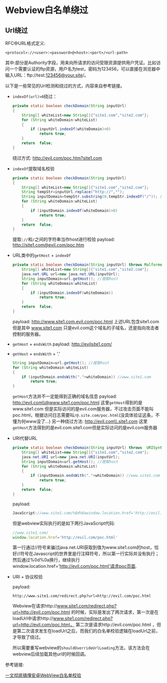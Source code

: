 # Webview白名单绕过


## Url绕过

RFC中URL格式定义:  

```Text
<protocol>://<user>:<password>@<host>:<port>/<url-path>
```

其中<user>:<password>部分是Authority字段，用来向所请求的访问受限资源提供用户凭证。比如访问一个需要认证的ftp资源，用户名为test，密码为123456，可以直接在浏览器中输入URL：ftp://test:123456@your.site/。  

以下是一些常见的Url检测和绕过的方式，内容来自参考链接。

- `indexOf(url)>0`绕过：

  ```java
  private static boolean checkDomain(String inputUrl)
  {
      String[] whiteList=new String[]{"site1.com","site2.com"};
      for (String whiteDomain:whiteList)
      {
          if (inputUrl.indexOf(whiteDomain)>0)
              return true;
      }
      return  false;
  }
  ```

  绕过方式: http://evil.com/poc.htm?site1.com

- `indexOf`提取域名校验

  ```java
  private static boolean checkDomain(String inputUrl)
  {
      String[] whiteList=new String[]{"site1.com","site2.com"};
      String tempStr=inputUrl.replace("http://","");
      String inputDomain=tempStr.substring(0,tempStr.indexOf("/")); //提取host
      for (String whiteDomain:whiteList)
      {
          if (inputDomain.indexOf(whiteDomain)>0)
              return true;
      }
      return  false;
  }
  ```

  提取`://`和`/`之间的字符串当作host进行校验
  payload: http://site1.com@evil.com/poc.htm

- URL类中的`getHost` + `indexOf`

  ```java
  private static boolean checkDomain(String inputUrl) throws MalformedURLException {
      String[] whiteList=new String[]{"site1.com","site2.com"};
      java.net.URL url=new java.net.URL(inputUrl);
      String inputDomain=url.getHost(); //提取host
      for (String whiteDomain:whiteList)
      {
          if (inputDomain.indexOf(whiteDomain))
              return true;
      }
      return  false;
  }
  ```

  payload: http://www.site1.com.evil.com/poc.html
  上述URL包含site1.com但是其中 www.site1.com 只是evil.com这个域名的子域名，还是指向攻击者控制的服务器。

- `getHost` + `endsWith`
  payload: http://evilsite1.com/

- `getHost` + `endsWith` + '.'

  ```java
  String inputDomain=url.getHost(); //提取host
  for (String whiteDomain:whiteList)
  {
      if (inputDomain.endsWith("."+whiteDomain)) //www.site1.com
          return true;
  }
  ```

  `getHost`方法并不一定能得到正确的域名信息
  payload: http://evil.com\\@www.site1.com/poc.html
  这里`getHost`得到的是www.site1.com 但是实际访问的是evil.com服务器，不过攻击页面不能叫poc.html，根据访问日志需要叫`/@.site.com/poc.html`(没具体验证这条，不懂为何www没了...)
  另一种绕过方法: http://evil.com\\.site1.com 这里`getHost`方法得到的是evil.com.site1.com但是实际访问的是evil.com服务器

- URI代替URL

  ```java
  private static boolean checkDomain(String inputUrl) throws  URISyntaxException {
      String[] whiteList=new String[]{"site1.com","site2.com"};
      java.net.URI url=new java.net.URI(inputUrl);
      String inputDomain=url.getHost(); //提取host
      for (String whiteDomain:whiteList)
      {
          if (inputDomain.endsWith("."+whiteDomain)) //www.site1.com
              return true;
      }
      return  false;
  }
  ```

  payload:

  ```java
  JavaScript://www.site1.com/%0d%0awindow.location.href='http://evil.com/poc.html'
  ```

  但是webview实际执行的是如下两行JavaScript代码:

  ```javascript
  //www.site1.com/ 
  window.location.href='http://evil.com/poc.html'
  ```

  第一行通过//符号来骗过java.net.URI获取到值为www.site1.com的host，恰好//符号在Javascript的世界里是行注释符号，所以第一行实际并没有执行；然后通过%0d%0a换行，继续执行window.location.href='http://evil.com/poc.html'请求poc页面.

- URI + 协议校验  

  payload: 

  ```Text
  http://www.site1.com/redirect.php?url=http://evil.com/poc.html
  ```

  Webview在请求http://www.site1.com/redirect.php?url=http://evil.com/poc.html 的时候，实际是发出了两次请求，第一次是在loadUrl中请求http://www.site1.com/redirect.php?url=http://evil.com/poc.html， 第二次是请求http://evil.com/poc.html ，但是第二次请求发生在loadUrl之后，而我们的白名单校验逻辑在loadUrl之前，才导致了绕过。

  所以需要重写webview的`shouldOverrideUrlLoading`方法，该方法会在webview后续加载其他url的时候回调。

参考链接:

[一文彻底搞懂安卓WebView白名单校验](https://www.cnblogs.com/rebeyond/p/10916076.html)


